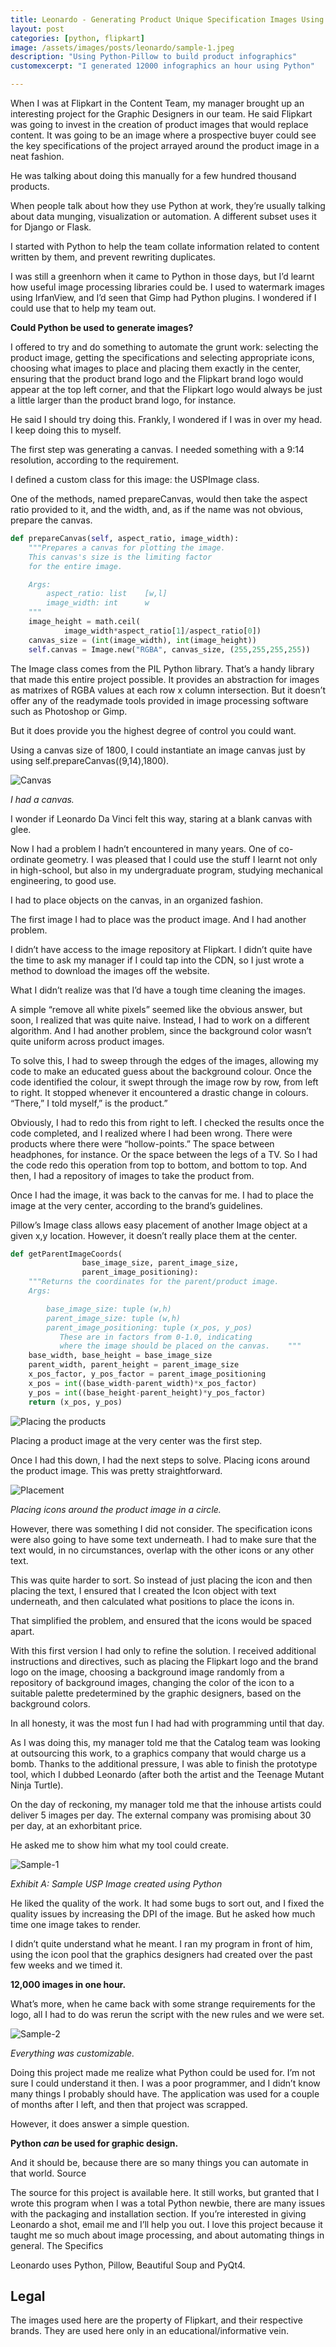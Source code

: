 ```yaml
---
title: Leonardo - Generating Product Unique Specification Images Using Python
layout: post
categories: [python, flipkart]
image: /assets/images/posts/leonardo/sample-1.jpeg
description: "Using Python-Pillow to build product infographics"
customexcerpt: "I generated 12000 infographics an hour using Python"

---
```


When I was at Flipkart in the Content Team, my manager brought up an interesting
project for the Graphic Designers in our team. He said Flipkart was going to
invest in the creation of product images that would replace content. It was
going to be an image where a prospective buyer could see the key specifications
of the project arrayed around the product image in a neat fashion.

He was talking about doing this manually for a few hundred thousand products.

When people talk about how they use Python at work, they’re usually talking
about data munging, visualization or automation. A different subset uses it for
Django or Flask.

I started with Python to help the team collate information related to content
written by them, and prevent rewriting duplicates.

I was still a greenhorn when it came to Python in those days, but I’d learnt how
useful image processing libraries could be. I used to watermark images using
IrfanView, and I’d seen that Gimp had Python plugins. I wondered if I could use
that to help my team out.

**Could Python be used to generate images?**

I offered to try and do something to automate the grunt work: selecting the
product image, getting the specifications and selecting appropriate icons,
choosing what images to place and placing them exactly in the center, ensuring
that the product brand logo and the Flipkart brand logo would appear at the top
left corner, and that the Flipkart logo would always be just a little larger
than the product brand logo, for instance.

He said I should try doing this. Frankly, I wondered if I was in over my head. I
keep doing this to myself.

The first step was generating a canvas. I needed something with a 9:14
resolution, according to the requirement.

I defined a custom class for this image: the USPImage class.

One of the methods, named prepareCanvas, would then take the aspect ratio
provided to it, and the width, and, as if the name was not obvious, prepare the
canvas.

```python
def prepareCanvas(self, aspect_ratio, image_width):
    """Prepares a canvas for plotting the image.
    This canvas's size is the limiting factor
    for the entire image.

    Args:
        aspect_ratio: list    [w,l]
        image_width: int      w
    """
    image_height = math.ceil(
            image_width*aspect_ratio[1]/aspect_ratio[0])
    canvas_size = (int(image_width), int(image_height))
    self.canvas = Image.new("RGBA", canvas_size, (255,255,255,255))
```

The Image class comes from the PIL Python library. That’s a handy library that
made this entire project possible. It provides an abstraction for images as
matrixes of RGBA values at each row x column intersection. But it doesn’t offer
any of the readymade tools provided in image processing software such as
Photoshop or Gimp.

But it does provide you the highest degree of control you could want.

Using a canvas size of 1800, I could instantiate an image canvas just by using
self.prepareCanvas((9,14),1800).

![Canvas](/assets/images/posts/leonardo/canvas.png "I had a canvas!")

*I had a canvas.*

I wonder if Leonardo Da Vinci felt this way, staring at a blank canvas with
glee.

Now I had a problem I hadn’t encountered in many years. One of co-ordinate
geometry. I was pleased that I could use the stuff I learnt not only in
high-school, but also in my undergraduate program, studying mechanical
engineering, to good use.

I had to place objects on the canvas, in an organized fashion.

The first image I had to place was the product image. And I had another problem.

I didn’t have access to the image repository at Flipkart. I didn’t quite have
the time to ask my manager if I could tap into the CDN, so I just wrote a method
to download the images off the website.

What I didn’t realize was that I’d have a tough time cleaning the images.

A simple “remove all white pixels” seemed like the obvious answer, but soon, I
realized that was quite naive. Instead, I had to work on a different algorithm.
And I had another problem, since the background color wasn’t quite uniform
across product images.

To solve this, I had to sweep through the edges of the images, allowing my code
to make an educated guess about the background colour. Once the code identified
the colour, it swept through the image row by row, from left to right. It
stopped whenever it encountered a drastic change in colours. “There,” I told
myself,” is the product.”

Obviously, I had to redo this from right to left. I checked the results once the
code completed, and I realized where I had been wrong. There were products where
there were “hollow-points.” The space between headphones, for instance. Or the
space between the legs of a TV. So I had the code redo this operation from top
to bottom, and bottom to top. And then, I had a repository of images to take the
product from.

Once I had the image, it was back to the canvas for me. I had to place the image
at the very center, according to the brand’s guidelines.

Pillow’s Image class allows easy placement of another Image object at a given
x,y location. However, it doesn’t really place them at the center.

```python
def getParentImageCoords(
                base_image_size, parent_image_size,
                parent_image_positioning):
    """Returns the coordinates for the parent/product image.
    Args:

        base_image_size: tuple (w,h)
        parent_image_size: tuple (w,h)
        parent_image_positioning: tuple (x_pos, y_pos)
           These are in factors from 0-1.0, indicating
           where the image should be placed on the canvas.    """
    base_width, base_height = base_image_size
    parent_width, parent_height = parent_image_size
    x_pos_factor, y_pos_factor = parent_image_positioning
    x_pos = int((base_width-parent_width)*x_pos_factor)
    y_pos = int((base_height-parent_height)*y_pos_factor)
    return (x_pos, y_pos)

```

![Placing the products](/assets/images/posts/leonardo/canvas-product.png)

Placing a product image at the very center was the first step.

Once I had this down, I had the next steps to solve. Placing icons around the
product image. This was pretty straightforward.

![Placement](/assets/images/posts/leonardo/canvas-product-array.png)

*Placing icons around the product image in a circle.*

However, there was something I did not consider. The specification icons were
also going to have some text underneath. I had to make sure that the text would,
in no circumstances, overlap with the other icons or any other text.

This was quite harder to sort. So instead of just placing the icon and then
placing the text, I ensured that I created the Icon object with text underneath,
and then calculated what positions to place the icons in.

That simplified the problem, and ensured that the icons would be spaced apart.

With this first version I had only to refine the solution. I received additional
instructions and directives, such as placing the Flipkart logo and the brand
logo on the image, choosing a background image randomly from a repository of
background images, changing the color of the icon to a suitable palette
predetermined by the graphic designers, based on the background colors.

In all honesty, it was the most fun I had had with programming until that day.

As I was doing this, my manager told me that the Catalog team was looking at
outsourcing this work, to a graphics company that would charge us a bomb. Thanks
to the additional pressure, I was able to finish the prototype tool, which I
dubbed Leonardo (after both the artist and the Teenage Mutant Ninja Turtle).

On the day of reckoning, my manager told me that the inhouse artists could
deliver 5 images per day. The external company was promising about 30 per day,
at an exhorbitant price.

He asked me to show him what my tool could create.

![Sample-1](/assets/images/posts/leonardo/sample-1.jpeg)

*Exhibit A: Sample USP Image created using Python*

He liked the quality of the work. It had some bugs to sort out, and I fixed the
quality issues by increasing the DPI of the image. But he asked how much time
one image takes to render.

I didn’t quite understand what he meant. I ran my program in front of him, using
the icon pool that the graphics designers had created over the past few weeks
and we timed it.

**12,000 images in one hour.**

What’s more, when he came back with some strange requirements for the logo, all
I had to do was rerun the script with the new rules and we were set.

![Sample-2](/assets/images/posts/leonardo/sample-2.jpeg)

*Everything was customizable.*

Doing this project made me realize what Python could be used for. I’m not sure I
could understand it then. I was a poor programmer, and I didn’t know many things
I probably should have. The application was used for a couple of months after I
left, and then that project was scrapped.

However, it does answer a simple question.

**Python *can* be used for graphic design.**

And it should be, because there are so many things you can automate in that
world. Source

The source for this project is available here. It still works, but granted that
I wrote this program when I was a total Python newbie, there are many issues
with the packaging and installation section. If you’re interested in giving
Leonardo a shot, email me and I’ll help you out. I love this project because it
taught me so much about image processing, and about automating things in
general. The Specifics

Leonardo uses Python, Pillow, Beautiful Soup and PyQt4.

## Legal

The images used here are the property of Flipkart, and their respective brands.
They are used here only in an educational/informative vein.
